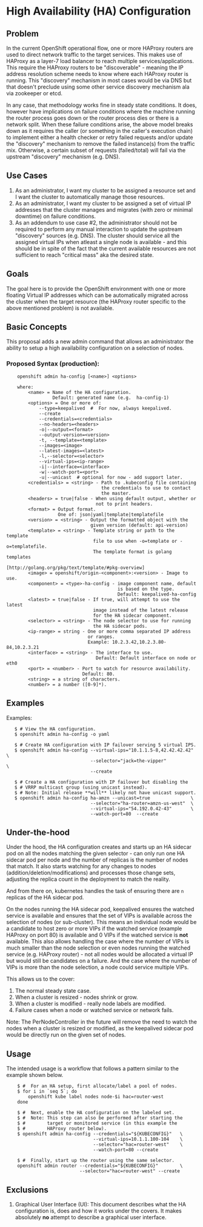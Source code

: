 # High Availability (HA) Configuration

## Problem
In the current OpenShift operational flow, one or more HAProxy routers are
used to direct network traffic to the target services. This makes use of
HAProxy as a layer-7 load balancer to reach multiple services/applications.
This require the HAProxy routers to be "discoverable" - meaning the IP
address resolution scheme needs to know where each HAProxy router is
running. This "discovery" mechanism in most cases would be via DNS but
that doesn't preclude using some other service discovery mechanism ala
via zookeeper or etcd.

In any case, that methodology works fine in steady state conditions.
It does, however have implications on failure conditions where the machine
running the router process goes down or the router process dies or there
is a network split. When these failure conditions arise, the above model
breaks down as it requires the caller (or something in the caller's
execution chain) to implement either a health checker or retry failed
requests and/or update the "discovery" mechanism to remove the failed
instance(s) from the traffic mix. Otherwise, a certain subset of requests
(failed/total) will fail via the upstream "discovery" mechanism (e.g. DNS).


## Use Cases
  1. As an administrator, I want my cluster to be assigned a resource set
     and I want the cluster to automatically manage those resources.
  2. As an administrator, I want my cluster to be assigned a set of virtual
     IP addresses that the cluster manages and migrates (with zero or
     minimal downtime) on failure conditions.
  3. As an addendum to use case #2, the administrator should not be
     required to perform any manual interaction to update the upstream
     "discovery" sources (e.g. DNS). The cluster should service all the
     assigned virtual IPs when atleast a single node is available - and
     this should be in spite of the fact that the current available
     resources are not sufficient to reach "critical mass" aka the
     desired state.


## Goals
The goal here is to provide the OpenShift environment with one or more
floating Virtual IP addresses which can be automatically migrated across
the cluster when the target resource (the HAProxy router specific to the
above mentioned problem) is not available.


## Basic Concepts
This proposal adds a new admin command that allows an administrator the
ability to setup a high availability configuration on a selection of nodes.

### Proposed Syntax (production):

        openshift admin ha-config [<name>] <options>

        where:
            <name> = Name of the HA configuration.
                     Default: generated name (e.g.  ha-config-1)
            <options> = One or more of:
                --type=keepalived  #  For now, always keepalived.
                --create
                --credentials=<credentials>
                --no-headers=<headers>
                -o|--output=<format>
                --output-version=<version>
                -t, --template=<template>
                --images=<image>
                --latest-images=<latest>
                -l,--selector=<selector>
                --virtual-ips=<ip-range>
                -i|--interface=<interface>
                -w|--watch-port=<port>
                -u|--unicast  # optional for now - add support later.
            <credentials> = <string> - Path to .kubeconfig file containing
                                       the credentials to use to contact
                                       the master.
            <headers> = true|false - When using default output, whether or
                                     not to print headers.
            <format> = Output format.
                       One of: json|yaml|template|templatefile
            <version> = <string> - Output the formatted object with the
                                   given version (default: api-version)
            <template> = <string> - Template string or path to the template
                                    file to use when -o=template or -o=templatefile.
                                    The template format is golang templates
                                    [http://golang.org/pkg/text/template/#pkg-overview]
            <image> = openshift/origin-<component>:<version> - Image to use.
            <component> = <type>-ha-config - image component name, default
                                             is based on the type.
                                             Default: keepalived-ha-config
            <latest> = true|false - If true, will attempt to use the latest
                                    image instead of the latest release
                                    for the HA sidecar component.
            <selector> = <string> - The node selector to use for running
                                    the HA sidecar pods.
            <ip-range> = string - One or more comma separated IP address
                                  or ranges.
                                  Example: 10.2.3.42,10.2.3.80-84,10.2.3.21
            <interface> = <string> - The interface to use.
                                     Default: Default interface on node or eth0
            <port> = <number> - Port to watch for resource availability.
                                Default: 80.
            <string> = a string of characters.
            <number> = a number ([0-9]*).


## Examples
Examples:

       $ # View the HA configuration.
       $ openshift admin ha-config -o yaml

       $ # Create HA configuration with IP failover serving 5 virtual IPS.
       $ openshift admin ha-config --virtual-ips="10.1.1.5-8,42.42.42.42" \
                                   --selector="jack=the-vipper"           \
                                   --create

       $ # Create a HA configuration with IP failover but disabling the
       $ # VRRP multicast group (using unicast instead).
       $ # Note: Initial release **will** likely not have unicast support.
       $ openshift admin ha-config ha-amzn --unicast=true               \
                                   --selector="ha-router=amzn-us-west"  \
                                   --virtual-ips="54.192.0.42-43"       \
                                   --watch-port=80  --create


## Under-the-hood
Under the hood, the HA configuration creates and starts up an HA sidecar
pod on all the nodes matching the given selector - can only run one HA
sidecar pod per node and the number of replicas is the number of nodes
that match. It also starts watching for any changes to nodes
(addition/deletion/modifications) and processes those change sets,
adjusting the replica count in the deployment to match the reality.

And from there on, kubernetes handles the task of ensuring there are
```n``` replicas of the HA sidecar pod.

On the nodes running the HA sidecar pod, keepalived ensures the watched
service is available and ensures that the set of VIPs is available across
the selection of nodes (or sub-cluster). This means an individual node
would be a candidate to host zero or more VIPs if the watched service
(example HAProxy on port 80) is available and 0 VIPs if the watched service
is **not** available. This also allows handling the case where the number
of VIPs is much smaller than the node selection or even nodes running the
watched service (e.g. HAProxy router) - not all nodes would be allocated a
virtual IP but would still be candidates on a failure.
And the case where the number of VIPs is more than the node selection, a
node could service multiple VIPs.

This allows us to the cover:
  1. The normal steady state case.
  1. When a cluster is resized - nodes shrink or grow.
  1. When a cluster is modified - really node labels are modified.
  1. Failure cases when a node or watched service or network fails.

Note: The PerNodeController in the future will remove the need to watch
      the nodes when a cluster is resized or modified, as the keepalived
      sidecar pod would be directly run on the given set of nodes.


## Usage
The intended usage is a workflow that follows a pattern similar to the
example shown below.

        $ #  For an HA setup, first allocate/label a pool of nodes.
        $ for i in `seq 5`; do
            openshift kube label nodes node-$i hac=router-west
        done

        $ #  Next, enable the HA configuration on the labeled set.
        $ #  Note: This step can also be performed after starting the
        $ #        target or monitored service (in this example the
        $ #        HAProxy router below).
        $ openshift admin ha-config --credentials="${KUBECONFIG}"   \
                                    --virtual-ips=10.1.1.100-104    \
                                    --selector="hac=router-west"    \
                                    --watch-port=80 --create

        $ #  Finally, start up the router using the same selector.
        openshift admin router --credentials="${KUBECONFIG}"        \
                               --selector="hac=router-west" --create


## Exclusions
 1. Graphical User Interface (UI): This document describes what the HA
    configuration is, does and how it works under the covers. It makes
    absolutely **no** attempt to describe a graphical user interface.

